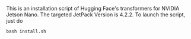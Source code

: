This is an installation script of Hugging Face's transformers for NVIDIA Jetson Nano. 
The targeted JetPack Version is 4.2.2. To launch the script, just do
```
bash install.sh
```

